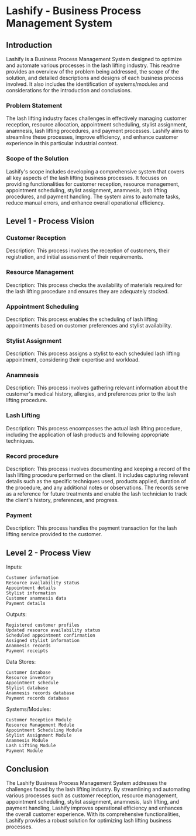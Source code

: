 # Lashify - Business Process Management System
## Introduction

Lashify is a Business Process Management System designed to optimize and automate various processes in the lash lifting industry. This readme provides an overview of the problem being addressed, the scope of the solution, and detailed descriptions and designs of each business process involved. It also includes the identification of systems/modules and considerations for the introduction and conclusions.

### Problem Statement

The lash lifting industry faces challenges in effectively managing customer reception, resource allocation, appointment scheduling, stylist assignment, anamnesis, lash lifting procedures, and payment processes. Lashify aims to streamline these processes, improve efficiency, and enhance customer experience in this particular industrial context.

### Scope of the Solution

Lashify's scope includes developing a comprehensive system that covers all key aspects of the lash lifting business processes. It focuses on providing functionalities for customer reception, resource management, appointment scheduling, stylist assignment, anamnesis, lash lifting procedures, and payment handling. The system aims to automate tasks, reduce manual errors, and enhance overall operational efficiency.

## Level 1 - Process Vision

### Customer Reception

Description: This process involves the reception of customers, their registration, and initial assessment of their requirements.

### Resource Management

Description: This process checks the availability of materials required for the lash lifting procedure and ensures they are adequately stocked.

### Appointment Scheduling

Description: This process enables the scheduling of lash lifting appointments based on customer preferences and stylist availability.

### Stylist Assignment

Description: This process assigns a stylist to each scheduled lash lifting appointment, considering their expertise and workload.

### Anamnesis

Description: This process involves gathering relevant information about the customer's medical history, allergies, and preferences prior to the lash lifting procedure.

### Lash Lifting

Description: This process encompasses the actual lash lifting procedure, including the application of lash products and following appropriate techniques.

### Record procedure

Description: This process involves documenting and keeping a record of the lash lifting procedure performed on the client. It includes capturing relevant details such as the specific techniques used, products applied, duration of the procedure, and any additional notes or observations. The records serve as a reference for future treatments and enable the lash technician to track the client's history, preferences, and progress. 

### Payment

Description: This process handles the payment transaction for the lash lifting service provided to the customer.

## Level 2 - Process View
Inputs:

    Customer information
    Resource availability status
    Appointment details
    Stylist information
    Customer anamnesis data
    Payment details

Outputs:

    Registered customer profiles
    Updated resource availability status
    Scheduled appointment confirmation
    Assigned stylist information
    Anamnesis records
    Payment receipts

Data Stores:

    Customer database
    Resource inventory
    Appointment schedule
    Stylist database
    Anamnesis records database
    Payment records database

Systems/Modules:

    Customer Reception Module
    Resource Management Module
    Appointment Scheduling Module
    Stylist Assignment Module
    Anamnesis Module
    Lash Lifting Module
    Payment Module

## Conclusion

The Lashify Business Process Management System addresses the challenges faced by the lash lifting industry. By streamlining and automating various processes such as customer reception, resource management, appointment scheduling, stylist assignment, anamnesis, lash lifting, and payment handling, Lashify improves operational efficiency and enhances the overall customer experience. With its comprehensive functionalities, Lashify provides a robust solution for optimizing lash lifting business processes.
